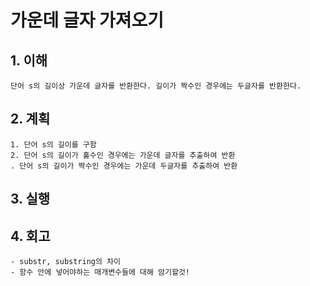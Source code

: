# 가운데 글자 가져오기

## 1. 이해
    단어 s의 길이상 가운데 글자를 반환한다. 길이가 짝수인 경우에는 두글자를 반환한다.

## 2. 계획
    1. 단어 s의 길이를 구함
    2. 단어 s의 길이가 홀수인 경우에는 가운데 글자를 추출하여 반환
    . 단어 s의 길이가 짝수인 경우에는 가운데 두글자를 추출하여 반환

## 3. 실행

## 4. 회고
    - substr, substring의 차이
    - 함수 안에 넣어야하는 매개변수들에 대해 암기할것!